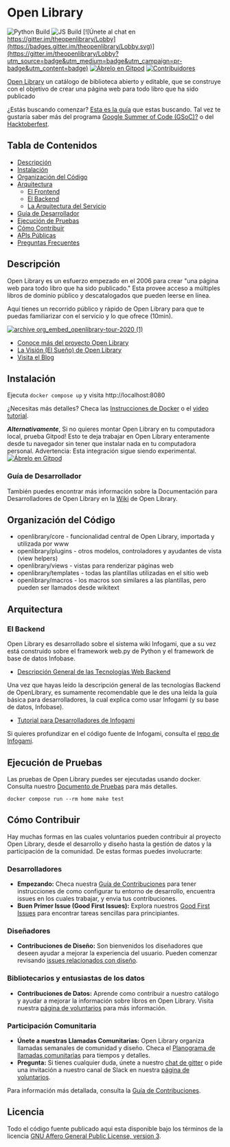 # Open Library

![Python Build](https://github.com/internetarchive/openlibrary/actions/workflows/python_tests.yml/badge.svg)
![JS Build](https://github.com/internetarchive/openlibrary/actions/workflows/javascript_tests.yml/badge.svg)
[![Únete al chat en https://gitter.im/theopenlibrary/Lobby](https://badges.gitter.im/theopenlibrary/Lobby.svg)](https://gitter.im/theopenlibrary/Lobby?utm_source=badge&utm_medium=badge&utm_campaign=pr-badge&utm_content=badge)
[![Ábrelo en Gitpod](https://img.shields.io/badge/Contribute%20with-Gitpod-908a85?logo=gitpod)](https://gitpod.io/#https://github.com/internetarchive/openlibrary/)
[![Contribuidores](https://img.shields.io/github/contributors/internetarchive/openlibrary.svg)](https://github.com/internetarchive/openlibrary/graphs/contributors)

[Open Library](https://openlibrary.org) un catálogo de biblioteca abierto y editable, que se construye con el objetivo de crear una página web para todo libro que ha sido publicado

¿Estás buscando comenzar? [Esta es la guía](https://github.com/internetarchive/openlibrary/blob/master/CONTRIBUTING.md) que estas buscando. Tal vez te gustaría saber más del programa [Google Summer of Code (GSoC)?](https://github.com/internetarchive/openlibrary/wiki/Google-Summer-of-Code) o del  [Hacktoberfest](https://github.com/internetarchive/openlibrary/wiki/Hacktoberfest).

## Tabla de Contenidos
   - [Descripción](#Descripción)
   - [Instalación](#Instalación)
   - [Organización del Código](#Organización-del-Código)
   - [Arquitectura](#Arquitectura)
     - [El Frontend](https://github.com/internetarchive/openlibrary/wiki/Frontend-Guide)
     - [El Backend](#el-backend)
     - [La Arquitectura del Servicio](https://github.com/internetarchive/openlibrary/wiki/Production-Service-Architecture)
   - [Guía de Desarrollador](#Guía-de-Desarrollador)
   - [Ejecución de Pruebas](#Ejecución-de-Pruebas)
   - [Cómo Contribuir](#Cómo-Contribuir)
   - [APIs Públicas](https://openlibrary.org/developers/api)
   - [Preguntas Frecuentes](https://openlibrary.org/help/faq)

## Descripción

Open Library es un esfuerzo empezado en el 2006 para crear "una página web para todo libro que ha sido publicado." Esta provee acceso a múltiples libros de dominio público y descatalogados que pueden leerse en línea.

Aquí tienes un recorrido público y rápido de Open Library para que te puedas familiarizar con el servicio y lo que ofrece (10min).

[![archive org_embed_openlibrary-tour-2020 (1)](https://user-images.githubusercontent.com/978325/91348906-55940d00-e799-11ea-83b9-17cd4d99642b.png)](https://archive.org/embed/openlibrary-tour-2020/openlibrary.ogv)

- [Conoce más del proyecto Open Library](https://openlibrary.org/about)
- [La Visión (El Sueño) de  Open Library](https://openlibrary.org/about/vision)
- [Visita el Blog](https://blog.openlibrary.org)

## Instalación

Ejecuta `docker compose up` y visita http://localhost:8080

¿Necesitas más detalles? Checa las [Instrucciones de Docker](https://github.com/internetarchive/openlibrary/blob/master/docker/README.md)
o el [video tutorial](https://archive.org/embed/openlibrary-developer-docs/openlibrary-docker-set-up.mp4).

***Alternativamente***, Si no quieres montar Open Library en tu computadora local, prueba Gitpod!
Esto te deja trabajar en Open Library enteramente desde tu navegador sin tener que instalar nada en tu computadora personal.
Advertencia: Esta integración sigue siendo experimental.
[![Ábrelo en Gitpod](https://img.shields.io/badge/Contribute%20with-Gitpod-908a85?logo=gitpod)](https://gitpod.io/#https://github.com/internetarchive/openlibrary/)

### Guía de Desarrollador

También puedes encontrar más información sobre la Documentación para Desarrolladores de Open Library en la [Wiki](https://github.com/internetarchive/openlibrary/wiki/) de Open Library.

## Organización del Código

* openlibrary/core - funcionalidad central de Open Library, importada y utilizada por www
* openlibrary/plugins - otros modelos, controladores y ayudantes de vista (view helpers)
* openlibrary/views - vistas para renderizar páginas web
* openlibrary/templates - todas las plantillas utilizadas en el sitio web
* openlibrary/macros - los macros son similares a las plantillas, pero pueden ser llamados desde wikitext

## Arquitectura

### El Backend

Open Library es desarrollado sobre el sistema wiki Infogami, que a su vez está construido sobre el framework web.py de Python y el framework de base de datos Infobase.

- [Descripción General de las Tecnologías Web Backend](https://openlibrary.org/about/tech)

Una vez que hayas leído la descripción general de las tecnologías Backend de OpenLibrary, es sumamente recomendable que le des una leída la guía básica para desarrolladores, la cual explica como usar Infogami (y su base de datos, Infobase).

- [Tutorial para Desarrolladores de Infogami](https://openlibrary.org/dev/docs/infogami)

Si quieres profundizar en el código fuente de Infogami, consulta el [repo de Infogami](https://github.com/internetarchive/infogami).

## Ejecución de Pruebas

Las pruebas de Open Library puedes ser ejecutadas usando docker. Consulta nuestro [Documento de Pruebas](https://github.com/internetarchive/openlibrary/wiki/Testing) para más detalles.

```
docker compose run --rm home make test
```

## Cómo Contribuir

Hay muchas formas en las cuales voluntarios pueden contribuir al proyecto Open Library, desde el desarrollo y diseño hasta la gestión de datos y la participación de la comunidad. De estas formas puedes involucrarte:

### Desarrolladores
- **Empezando:** Checa nuestra [Guía de Contribuciones](https://github.com/internetarchive/openlibrary/blob/master/CONTRIBUTING.md) para tener instrucciones de como configurar tu entorno de desarrollo, encuentra issues en los cuales trabajar, y envia tus contribuciones.
- **Buen Primer Issue (Good First Issues):** Explora nuestros [Good First Issues](https://github.com/internetarchive/openlibrary/issues?q=is%3Aissue+is%3Aopen+-linked%3Apr+label%3A%22Good+First+Issue%22+no%3Aassignee) para encontrar tareas sencillas para principiantes.

### Diseñadores
- **Contribuciones de Diseño:** Son bienvenidos los diseñadores que deseen ayudar a mejorar la experiencia del usuario. Pueden comenzar revisando [issues relacionados con diseño](https://github.com/internetarchive/openlibrary/labels/design).

### Bibliotecarios y entusiastas de los datos
- **Contribuciones de Datos:** Aprende como contribuir a nuestro catálogo y ayudar a mejorar la información sobre libros en Open Library. Visita nuestra [página de voluntarios](https://openlibrary.org/volunteer) para más información.

### Participación Comunitaria
- **Únete a nuestras Llamadas Comunitarias:** Open Library organiza llamadas semanales de comunidad y diseño. Checa el [Planograma de llamadas comunitarias](https://github.com/internetarchive/openlibrary/wiki/Community-Call) para tiempos y detalles.
- **Pregunta:** Si tienes cualquier duda, únete a nuestro [chat de gitter](https://gitter.im/theopenlibrary/Lobby) o pide una invitación a nuestro canal de Slack en nuestra [página de voluntarios](https://openlibrary.org/volunteer).

Para información más detallada, consulta la [Guía de Contribuciones](https://github.com/internetarchive/openlibrary/blob/master/CONTRIBUTING.md).


## Licencia

Todo el código fuente publicado aqui esta disponible bajo los términos de la licencia [GNU Affero General Public License, version 3](https://www.gnu.org/licenses/agpl-3.0.html).
